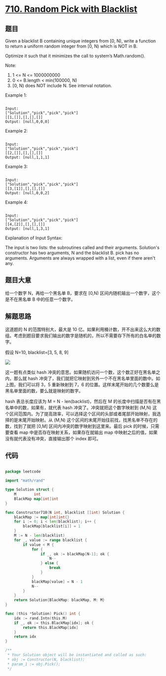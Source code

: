 # [710. Random Pick with Blacklist](https://leetcode.com/problems/random-pick-with-blacklist/)

## 题目

Given a blacklist B containing unique integers from [0, N), write a function to return a uniform random integer from [0, N) which is NOT in B.

Optimize it such that it minimizes the call to system’s Math.random().

Note:

1. 1 <= N <= 1000000000
2. 0 <= B.length < min(100000, N)
3. [0, N) does NOT include N. See interval notation.


Example 1:

```

Input: 
["Solution","pick","pick","pick"]
[[1,[]],[],[],[]]
Output: [null,0,0,0]

```

Example 2:

```

Input: 
["Solution","pick","pick","pick"]
[[2,[]],[],[],[]]
Output: [null,1,1,1]

```

Example 3:

```

Input: 
["Solution","pick","pick","pick"]
[[3,[1]],[],[],[]]
Output: [null,0,0,2]

```

Example 4:

```

Input: 
["Solution","pick","pick","pick"]
[[4,[2]],[],[],[]]
Output: [null,1,3,1]

```


Explanation of Input Syntax:

The input is two lists: the subroutines called and their arguments. Solution's constructor has two arguments, N and the blacklist B. pick has no arguments. Arguments are always wrapped with a list, even if there aren't any.


## 题目大意

给一个数字 N，再给一个黑名单 B，要求在 [0,N) 区间内随机输出一个数字，这个是不在黑名单 B 中的任意一个数字。

## 解题思路

这道题的 N 的范围特别大，最大是 10 亿。如果利用桶计数，开不出来这么大的数组。考虑到题目要求我们输出的数字是随机的，所以不需要存下所有的白名单的数字。

假设 N=10, blacklist=[3, 5, 8, 9]

![](https://s3-lc-upload.s3.amazonaws.com/users/cafebaby/image_1530657902.png)


这一题有点类似 hash 冲突的意思。如果随机访问一个数，这个数正好在黑名单之内，那么就 hash 冲突了，我们就把它映射到另外一个不在黑名单里面的数中。如上图，我们可以将 3，5 重新映射到 7，6 的位置。这样末尾开始的几个数要么是黑名单里面的数，要么就是映射的数字。

hash 表总长度应该为 M = N - len(backlist)，然后在 M 的长度中扫描是否有在黑名单中的数，如果有，就代表 hash 冲突了。冲突就把这个数字映射到 (M,N) 这个区间范围内。为了提高效率，可以选择这个区间的头部或者尾部开始映射，我选择的是末尾开始映射。从 (M,N) 这个区间的末尾开始往前找，找黑名单不存在的数，找到了就把 [0,M] 区间内冲突的数字映射到这里来。最后 pick 的时候，只需要查看 map 中是否存在映射关系，如果存在就输出 map 中映射之后的值，如果没有就代表没有冲突，直接输出那个 index 即可。














## 代码

```go

package leetcode

import "math/rand"

type Solution struct {
	M        int
	BlackMap map[int]int
}

func Constructor710(N int, blacklist []int) Solution {
	blackMap := map[int]int{}
	for i := 0; i < len(blacklist); i++ {
		blackMap[blacklist[i]] = 1
	}
	M := N - len(blacklist)
	for _, value := range blacklist {
		if value < M {
			for {
				if _, ok := blackMap[N-1]; ok {
					N--
				} else {
					break
				}
			}
			blackMap[value] = N - 1
			N--
		}
	}
	return Solution{BlackMap: blackMap, M: M}
}

func (this *Solution) Pick() int {
	idx := rand.Intn(this.M)
	if _, ok := this.BlackMap[idx]; ok {
		return this.BlackMap[idx]
	}
	return idx
}

/**
 * Your Solution object will be instantiated and called as such:
 * obj := Constructor(N, blacklist);
 * param_1 := obj.Pick();
 */

```